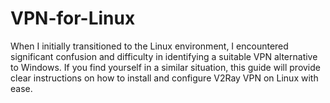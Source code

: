 # VPN-for-Linux
When I initially transitioned to the Linux environment, I encountered significant confusion and difficulty in identifying a suitable VPN alternative to Windows. If you find yourself in a similar situation, this guide will provide clear instructions on how to install and configure V2Ray VPN on Linux with ease.
